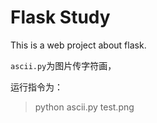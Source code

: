 # Flask Study
This is a web project about flask.

`ascii.py`为图片传字符画，

运行指令为：
> python ascii.py test.png
